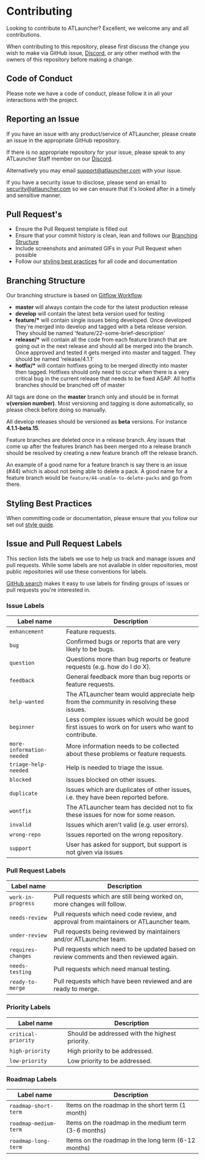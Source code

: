 # Contributing

Looking to contribute to ATLauncher? Excellent, we welcome any and all contributions.

When contributing to this repository, please first discuss the change you wish to make via GitHub issue,
[Discord](https://atl.pw/discord), or any other method with the owners of this repository before making a change.

## Code of Conduct

Please note we have a code of conduct, please follow it in all your interactions with the project.

## Reporting an Issue

If you have an issue with any product/service of ATLauncher, please create an issue in the appropriate GitHub
repository.

If there is no appropriate repository for your issue, please speak to any ATLauncher Staff member on our
[Discord](https://atl.pw/discord).

Alternatively you may email support@atlauncher.com with your issue.

If you have a security issue to disclose, please send an email to security@atlauncher.com so we can ensure that it's
looked after in a timely and sensitive manner.

## Pull Request's

* Ensure the Pull Request template is filled out
* Ensure that your commit history is clean, lean and follows our [Branching Structure](#branching-structure)
* Include screenshots and animated GIFs in your Pull Request when possible
* Follow our [styling best practices](#styling-best-practices) for all code and documentation

## Branching Structure

Our branching structure is based on
[Gitflow Workflow](https://www.atlassian.com/git/tutorials/comparing-workflows/gitflow-workflow).

* **master** will always contain the code for the latest production release
* **develop** will contain the latest beta version used for testing
* **feature/\*** will contain single issues being developed. Once developed they're merged into develop and tagged with
    a beta release version. They should be named 'feature/22-some-brief-description'
* **release/\*** will contain all the code from each feature branch that are going out in the next release and should
    all be merged into the branch. Once approved and tested it gets merged into master and tagged. They should be named
    'release/4.1.1'
* **hotfix/\*** will contain hotfixes going to be merged directly into master then tagged. Hotfixes should only need to
    occur when there is a very critical bug in the current release that needs to be fixed ASAP. All hotfix branches should
    be branched off of master

All tags are done on the **master** branch only and should be in format **v(version number)**. Most versioning and
tagging is done automatically, so please check before doing so manually.

All develop releases should be versioned as **beta** versions. For instance **4.1.1-beta.15**.

Feature branches are deleted once in a release branch. Any issues that come up after the features branch has been merged
nto a release branch should be resolved by creating a new feature branch off the release branch.

An example of a good name for a feature branch is say there is an issue (#44) which is about not being able to delete a
pack. A good name for a feature branch would be `feature/44-unable-to-delete-packs` and go from there.

## Styling Best Practices

When committing code or documentation, please ensure that you follow our set out
[style guide](https://github.com/ATLauncher/style-guide).

## Issue and Pull Request Labels

This section lists the labels we use to help us track and manage issues and pull requests. While some labels are not
available in older repositories, most public repositories will use these conventions for labels.

[GitHub search](https://help.github.com/articles/searching-issues/) makes it easy to use labels for finding groups of
issues or pull requests you're interested in.

### Issue Labels

| Label name                | Description                                                                                       |
| ------------------------- | ------------------------------------------------------------------------------------------------- |
| `enhancement`             | Feature requests.                                                                                 |
| `bug`                     | Confirmed bugs or reports that are very likely to be bugs.                                        |
| `question`                | Questions more than bug reports or feature requests (e.g. how do I do X).                         |
| `feedback`                | General feedback more than bug reports or feature requests.                                       |
| `help-wanted`             | The ATLauncher team would appreciate help from the community in resolving these issues.           |
| `beginner`                | Less complex issues which would be good first issues to work on for users who want to contribute. |
| `more-information-needed` | More information needs to be collected about these problems or feature requests.                  |
| `triage-help-needed`      | Help is needed to triage the issue.                                                               |
| `blocked`                 | Issues blocked on other issues.                                                                   |
| `duplicate`               | Issues which are duplicates of other issues, i.e. they have been reported before.                 |
| `wontfix`                 | The ATLauncher team has decided not to fix these issues for now for some reason.                  |
| `invalid`                 | Issues which aren't valid (e.g. user errors).                                                     |
| `wrong-repo`              | Issues reported on the wrong repository.                                                          |
| `support`                 | User has asked for support, but support is not given via issues                                   |

### Pull Request Labels

| Label name         | Description                                                                              |
| ------------------ | ---------------------------------------------------------------------------------------- |
| `work-in-progress` | Pull requests which are still being worked on, more changes will follow.                 |
| `needs-review`     | Pull requests which need code review, and approval from maintainers or ATLauncher team.  |
| `under-review`     | Pull requests being reviewed by maintainers and/or ATLauncher team.                      |
| `requires-changes` | Pull requests which need to be updated based on review comments and then reviewed again. |
| `needs-testing`    | Pull requests which need manual testing.                                                 |
| `ready-to-merge`   | Pull requests which have been reviewed and are ready to merge.                           |

### Priority Labels

| Label name          | Description                                    |
| ------------------- | ---------------------------------------------- |
| `critical-priority` | Should be addressed with the highest priority. |
| `high-priority`     | High priority to be addressed.                 |
| `low-priority`      | Low priority to be addressed.                  |

### Roadmap Labels

| Label name            | Description                                          |
| --------------------- | ---------------------------------------------------- |
| `roadmap-short-term`  | Items on the roadmap in the short term (1 month)     |
| `roadmap-medium-term` | Items on the roadmap in the medium term (3-6 months) |
| `roadmap-long-term`   | Items on the roadmap in the long term (6-12 months)  |
